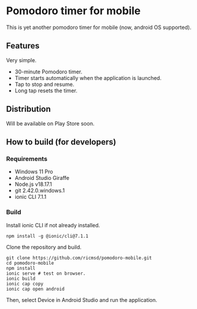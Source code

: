 # Pomodoro timer for mobile
This is yet another pomodoro timer for mobile (now, android OS supported). 

## Features
Very simple.
- 30-minute Pomodoro timer.
- Timer starts automatically when the application is launched.
- Tap to stop and resume.
- Long tap resets the timer.

## Distribution
Will be available on Play Store soon.

## How to build (for developers)

### Requirements
- Windows 11 Pro
- Android Studio Giraffe
- Node.js v18.17.1
- git 2.42.0.windows.1
- ionic CLI 7.1.1

### Build
Install ionic CLI if not already installed.

    npm install -g @ionic/cli@7.1.1

Clone the repository and build.

    git clone https://github.com/ricmsd/pomodoro-mobile.git
    cd pomodoro-mobile
    npm install
    ionic serve # test on browser.
    ionic build
    ionic cap copy
    ionic cap open android

Then, select Device in Android Studio and run the application.
